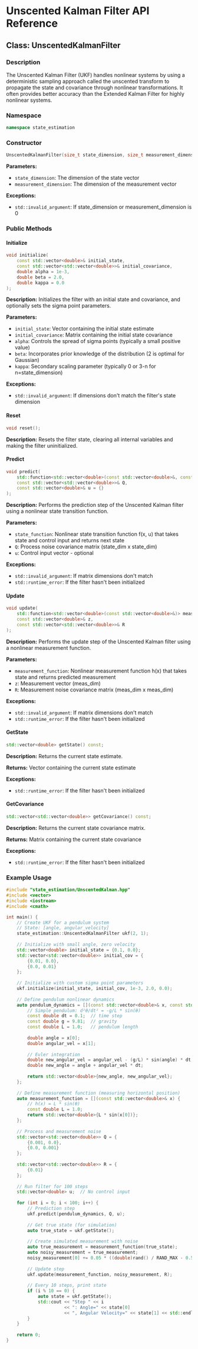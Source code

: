 # Unscented Kalman Filter API Reference

## Class: UnscentedKalmanFilter

### Description

The Unscented Kalman Filter (UKF) handles nonlinear systems by using a deterministic sampling approach called the unscented transform to propagate the state and covariance through nonlinear transformations. It often provides better accuracy than the Extended Kalman Filter for highly nonlinear systems.

### Namespace

```cpp
namespace state_estimation
```

### Constructor

```cpp
UnscentedKalmanFilter(size_t state_dimension, size_t measurement_dimension);
```

**Parameters:**
- `state_dimension`: The dimension of the state vector
- `measurement_dimension`: The dimension of the measurement vector

**Exceptions:**
- `std::invalid_argument`: If state_dimension or measurement_dimension is 0

### Public Methods

#### Initialize

```cpp
void initialize(
    const std::vector<double>& initial_state,
    const std::vector<std::vector<double>>& initial_covariance,
    double alpha = 1e-3,
    double beta = 2.0,
    double kappa = 0.0
);
```

**Description:**
Initializes the filter with an initial state and covariance, and optionally sets the sigma point parameters.

**Parameters:**
- `initial_state`: Vector containing the initial state estimate
- `initial_covariance`: Matrix containing the initial state covariance
- `alpha`: Controls the spread of sigma points (typically a small positive value)
- `beta`: Incorporates prior knowledge of the distribution (2 is optimal for Gaussian)
- `kappa`: Secondary scaling parameter (typically 0 or 3-n for n=state_dimension)

**Exceptions:**
- `std::invalid_argument`: If dimensions don't match the filter's state dimension

#### Reset

```cpp
void reset();
```

**Description:**
Resets the filter state, clearing all internal variables and making the filter uninitialized.

#### Predict

```cpp
void predict(
    std::function<std::vector<double>(const std::vector<double>&, const std::vector<double>&)> state_function,
    const std::vector<std::vector<double>>& Q,
    const std::vector<double>& u = {}
);
```

**Description:**
Performs the prediction step of the Unscented Kalman filter using a nonlinear state transition function.

**Parameters:**
- `state_function`: Nonlinear state transition function f(x, u) that takes state and control input and returns next state
- `Q`: Process noise covariance matrix (state_dim x state_dim)
- `u`: Control input vector - optional

**Exceptions:**
- `std::invalid_argument`: If matrix dimensions don't match
- `std::runtime_error`: If the filter hasn't been initialized

#### Update

```cpp
void update(
    std::function<std::vector<double>(const std::vector<double>&)> measurement_function,
    const std::vector<double>& z,
    const std::vector<std::vector<double>>& R
);
```

**Description:**
Performs the update step of the Unscented Kalman filter using a nonlinear measurement function.

**Parameters:**
- `measurement_function`: Nonlinear measurement function h(x) that takes state and returns predicted measurement
- `z`: Measurement vector (meas_dim)
- `R`: Measurement noise covariance matrix (meas_dim x meas_dim)

**Exceptions:**
- `std::invalid_argument`: If matrix dimensions don't match
- `std::runtime_error`: If the filter hasn't been initialized

#### GetState

```cpp
std::vector<double> getState() const;
```

**Description:**
Returns the current state estimate.

**Returns:**
Vector containing the current state estimate

**Exceptions:**
- `std::runtime_error`: If the filter hasn't been initialized

#### GetCovariance

```cpp
std::vector<std::vector<double>> getCovariance() const;
```

**Description:**
Returns the current state covariance matrix.

**Returns:**
Matrix containing the current state covariance

**Exceptions:**
- `std::runtime_error`: If the filter hasn't been initialized

### Example Usage

```cpp
#include "state_estimation/UnscentedKalman.hpp"
#include <vector>
#include <iostream>
#include <cmath>

int main() {
    // Create UKF for a pendulum system
    // State: [angle, angular_velocity]
    state_estimation::UnscentedKalmanFilter ukf(2, 1);
    
    // Initialize with small angle, zero velocity
    std::vector<double> initial_state = {0.1, 0.0};
    std::vector<std::vector<double>> initial_cov = {
        {0.01, 0.0},
        {0.0, 0.01}
    };
    
    // Initialize with custom sigma point parameters
    ukf.initialize(initial_state, initial_cov, 1e-3, 2.0, 0.0);
    
    // Define pendulum nonlinear dynamics
    auto pendulum_dynamics = [](const std::vector<double>& x, const std::vector<double>& u) {
        // Simple pendulum: d²θ/dt² = -g/L * sin(θ)
        const double dt = 0.1;  // time step
        const double g = 9.81;  // gravity
        const double L = 1.0;   // pendulum length
        
        double angle = x[0];
        double angular_vel = x[1];
        
        // Euler integration
        double new_angular_vel = angular_vel - (g/L) * sin(angle) * dt;
        double new_angle = angle + angular_vel * dt;
        
        return std::vector<double>{new_angle, new_angular_vel};
    };
    
    // Define measurement function (measuring horizontal position)
    auto measurement_function = [](const std::vector<double>& x) {
        // h(x) = L * sin(θ)
        const double L = 1.0;
        return std::vector<double>{L * sin(x[0])};
    };
    
    // Process and measurement noise
    std::vector<std::vector<double>> Q = {
        {0.001, 0.0},
        {0.0, 0.001}
    };
    
    std::vector<std::vector<double>> R = {
        {0.01}
    };
    
    // Run filter for 100 steps
    std::vector<double> u;  // No control input
    
    for (int i = 0; i < 100; i++) {
        // Prediction step
        ukf.predict(pendulum_dynamics, Q, u);
        
        // Get true state (for simulation)
        auto true_state = ukf.getState();
        
        // Create simulated measurement with noise
        auto true_measurement = measurement_function(true_state);
        auto noisy_measurement = true_measurement;
        noisy_measurement[0] += 0.05 * ((double)rand() / RAND_MAX - 0.5);
        
        // Update step
        ukf.update(measurement_function, noisy_measurement, R);
        
        // Every 10 steps, print state
        if (i % 10 == 0) {
            auto state = ukf.getState();
            std::cout << "Step " << i 
                      << ": Angle=" << state[0] 
                      << ", Angular Velocity=" << state[1] << std::endl;
        }
    }
    
    return 0;
}
```
